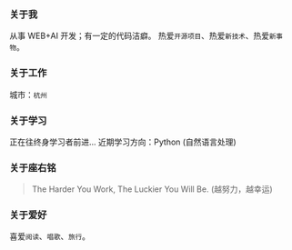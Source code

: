 ### 关于我
从事 WEB+AI 开发；有一定的代码洁癖。
热爱`开源项目`、热爱`新技术`、热爱`新事物`。
### 关于工作
城市：`杭州`
### 关于学习
正在往终身学习者前进...
近期学习方向：Python (自然语言处理)
### 关于座右铭
> The Harder You Work, The Luckier You Will Be. (越努力，越幸运)

### 关于爱好
喜爱`阅读`、`唱歌`、`旅行`。